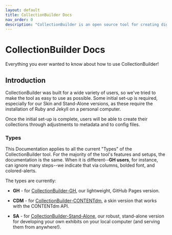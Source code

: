 ```yaml
---
layout: default
title: CollectionBuilder Docs
nav_order: 0
description: "CollectionBuilder is an open source tool for creating digital collection and exhibit websites that are driven by metadata and powered by modern static web technology."
---
```


# CollectionBuilder Docs

Everything you ever wanted to know about how to use CollectionBuilder!

## Introduction

CollectionBuilder was built for a wide variety of users, so we've tried to make the tool as easy to use as possible. 
Some initial set-up is required, especially for our Skin and Stand-Alone versions, as these require the installation of Ruby and Jekyll on a personal computer. 

Once the initial set-up is complete, users will be able to create their collections through adjustments to metadata and to config files. 

### Types

This Documentation applies to all the current "Types" of the CollectionBuilder tool. 
For the majority of the tool's features and setups, the documentation is the same. 
When it is different--**GH users**, for instance, can ignore many steps--we indicate that via columns, bolded font, and colored-alerts. 

The types are currently: 

- **GH** - for [CollectionBuilder-GH](/gh/), our lightweight, GitHub Pages version.

- **CDM** - for [CollectionBuilder-CONTENTdm](/skins/), a skin version that works with the CONTENTdm API.

- **SA** - for [CollectionBuilder-Stand-Alone](https://collectionbuilder.github.io/sa/), our robust, stand-alone version for developing your own exhibits on your local computer (and serving them from anywhere!).
